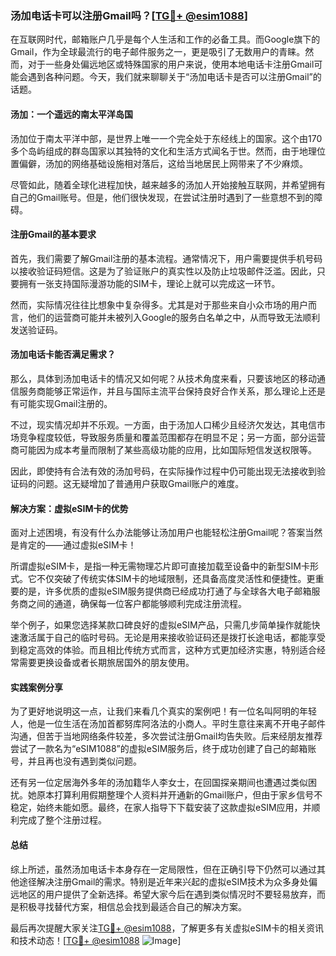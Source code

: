 ### 汤加电话卡可以注册Gmail吗？[[TG💪+ @esim1088](https://t.me/s/esim1088)]

在互联网时代，邮箱账户几乎是每个人生活和工作的必备工具。而Google旗下的Gmail，作为全球最流行的电子邮件服务之一，更是吸引了无数用户的青睐。然而，对于一些身处偏远地区或特殊国家的用户来说，使用本地电话卡注册Gmail可能会遇到各种问题。今天，我们就来聊聊关于“汤加电话卡是否可以注册Gmail”的话题。

#### 汤加：一个遥远的南太平洋岛国

汤加位于南太平洋中部，是世界上唯一一个完全处于东经线上的国家。这个由170多个岛屿组成的群岛国家以其独特的文化和生活方式闻名于世。然而，由于地理位置偏僻，汤加的网络基础设施相对落后，这给当地居民上网带来了不少麻烦。

尽管如此，随着全球化进程加快，越来越多的汤加人开始接触互联网，并希望拥有自己的Gmail账号。但是，他们很快发现，在尝试注册时遇到了一些意想不到的障碍。

#### 注册Gmail的基本要求

首先，我们需要了解Gmail注册的基本流程。通常情况下，用户需要提供手机号码以接收验证码短信。这是为了验证账户的真实性以及防止垃圾邮件泛滥。因此，只要拥有一张支持国际漫游功能的SIM卡，理论上就可以完成这一环节。

然而，实际情况往往比想象中复杂得多。尤其是对于那些来自小众市场的用户而言，他们的运营商可能并未被列入Google的服务白名单之中，从而导致无法顺利发送验证码。

#### 汤加电话卡能否满足需求？

那么，具体到汤加电话卡的情况又如何呢？从技术角度来看，只要该地区的移动通信服务商能够正常运作，并且与国际主流平台保持良好合作关系，那么理论上还是有可能实现Gmail注册的。

不过，现实情况却并不乐观。一方面，由于汤加人口稀少且经济欠发达，其电信市场竞争程度较低，导致服务质量和覆盖范围都存在明显不足；另一方面，部分运营商可能因为成本考量而限制了某些高级功能的应用，比如国际短信发送权限等。

因此，即使持有合法有效的汤加号码，在实际操作过程中仍可能出现无法接收到验证码的问题。这无疑增加了普通用户获取Gmail账户的难度。

#### 解决方案：虚拟eSIM卡的优势

面对上述困境，有没有什么办法能够让汤加用户也能轻松注册Gmail呢？答案当然是肯定的——通过虚拟eSIM卡！

所谓虚拟eSIM卡，是指一种无需物理芯片即可直接加载至设备中的新型SIM卡形式。它不仅突破了传统实体SIM卡的地域限制，还具备高度灵活性和便捷性。更重要的是，许多优质的虚拟eSIM服务提供商已经成功打通了与全球各大电子邮箱服务商之间的通道，确保每一位客户都能够顺利完成注册流程。

举个例子，如果您选择某款口碑良好的虚拟eSIM产品，只需几步简单操作就能快速激活属于自己的临时号码。无论是用来接收验证码还是拨打长途电话，都能享受到稳定高效的体验。而且相比传统方式而言，这种方式更加经济实惠，特别适合经常需要更换设备或者长期旅居国外的朋友使用。

#### 实践案例分享

为了更好地说明这一点，让我们来看几个真实的案例吧！有一位名叫阿明的年轻人，他是一位生活在汤加首都努库阿洛法的小商人。平时生意往来离不开电子邮件沟通，但苦于当地网络条件较差，多次尝试注册Gmail均告失败。后来经朋友推荐尝试了一款名为“eSIM1088”的虚拟eSIM服务后，终于成功创建了自己的邮箱账号，并且再也没有遇到类似问题。

还有另一位定居海外多年的汤加籍华人李女士，在回国探亲期间也遭遇过类似困扰。她原本打算利用假期整理个人资料并开通新的Gmail账户，但由于家乡信号不稳定，始终未能如愿。最终，在家人指导下下载安装了这款虚拟eSIM应用，并顺利完成了整个注册过程。

#### 总结

综上所述，虽然汤加电话卡本身存在一定局限性，但在正确引导下仍然可以通过其他途径解决注册Gmail的需求。特别是近年来兴起的虚拟eSIM技术为众多身处偏远地区的用户提供了全新选择。希望大家今后在遇到类似情况时不要轻易放弃，而是积极寻找替代方案，相信总会找到最适合自己的解决方案。

最后再次提醒大家关注[TG💪+ @esim1088](https://t.me/s/esim1088)，了解更多有关虚拟eSIM卡的相关资讯和技术动态！[[TG💪+ @esim1088](https://t.me/s/esim1088) ![Image](https://i.postimg.cc/4NQfJmqS/Snipaste-2025-05-13-00-14-12.png)]